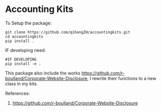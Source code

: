# Accounting Kits

To Setup the package:

```shell
git clone https://github.com/qihangZH/accountingkits.git
cd accountingkits
pip install .
```

IF developing need:

```shell
#IF DEVELOPING
pip install -e .
```

This package also include the works https://github.com/r-boulland/Corporate-Website-Disclosure, I rewrite their functions to a new class in my kits.

References:

1. https://github.com/r-boulland/Corporate-Website-Disclosure 
